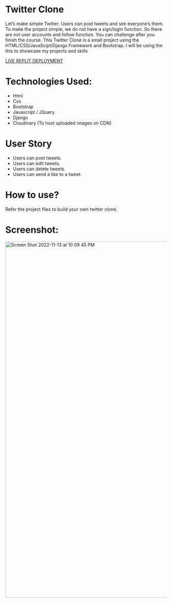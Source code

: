 # Twitter Clone
Let’s make simple Twitter. Users can post tweets and see everyone’s them. To make the project simple, we do not have a sign/login function. So there are not user accounts and follow function. You can challenge after you finish the course. This Twitter Clone is a small project using the HTML/CSS/JavaScipt/Django Framework and Bootstrap. I will be using the this to showcase my projects and skills 

[LIVE REPLIT DEPLOYMENT](https://twitterclone.kluhv22.repl.co/)


# Technologies Used:
* Html
* Css
* Bootstrap
* Javascript / JQuery
* Django
* Cloudinary (To host uploaded images on CDN)

# User Story
* Users can post tweets.
* Users can edit tweets.
* Users can delete tweets.
* Users can send a like to a tweet.
 
# How to use?
Refer the project files to build your own twitter clone.


# Screenshot:
<img width="1112" alt="Screen Shot 2022-11-13 at 10 09 45 PM" src="https://user-images.githubusercontent.com/109696333/201573633-da95c24f-f5e6-4fa3-9dd9-db4678b55dea.png">
